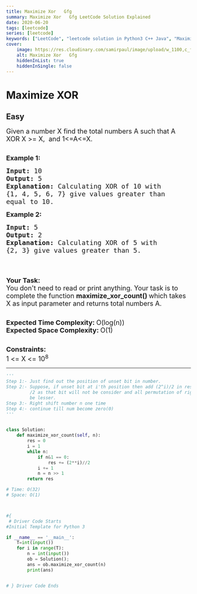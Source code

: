 ```yaml
---
title: Maximize Xor   Gfg
summary: Maximize Xor   Gfg LeetCode Solution Explained
date: 2020-06-20
tags: [leetcode]
series: [leetcode]
keywords: ["LeetCode", "leetcode solution in Python3 C++ Java", "Maximize XOR - GFG LeetCode Solution Explained"]
cover:
    image: https://res.cloudinary.com/samirpaul/image/upload/w_1100,c_fit,co_rgb:FFFFFF,l_text:Arial_75_bold:Maximize Xor   Gfg - Solution Explained/problem-solving.webp
    alt: Maximize Xor   Gfg
    hiddenInList: true
    hiddenInSingle: false
---
```



# Maximize XOR
## Easy
<div class="problems_problem_content__Xm_eO"><p><span style="font-size:18px">Given a number X find the total numbers A&nbsp;such that A XOR X&nbsp;&gt;= X, &nbsp;and 1&lt;=A&lt;=X.</span><br>
&nbsp;</p>

<p><span style="font-size:18px"><strong>Example 1:</strong></span></p>

<pre><span style="font-size:18px"><strong>Input: </strong>10
<strong>Output: </strong>5
<strong>Explanation: </strong>Calculating XOR of 10 with
{1, 4, 5, 6, 7} give values greater than 
equal to 10.</span>
</pre>

<p><span style="font-size:18px"><strong>Example 2:</strong></span></p>

<pre><span style="font-size:18px"><strong>Input: </strong>5
</span><strong><span style="font-size:18px">Output: </span></strong><span style="font-size:18px">2
<strong>Explanation: </strong>Calculating XOR of 5 with 
{2, 3} give values greater than 5.
</span>
</pre>

<p>&nbsp;</p>

<p><span style="font-size:18px"><strong>Your Task:</strong><br>
You don't need to read or print anything. Your task is to complete the function&nbsp;<strong>maximize_xor_count()&nbsp;</strong>which takes X as input parameter and returns total numbers A.</span><br>
&nbsp;</p>

<p><span style="font-size:18px"><strong>Expected Time Complexity:&nbsp;</strong>O(log(n))<br>
<strong>Expected Space Complexity:&nbsp;</strong>O(1)</span><br>
&nbsp;</p>

<p><span style="font-size:18px"><strong>Constraints:</strong><br>
1 &lt;= X &lt;= 10<sup>8</sup></span></p>
</div>

---




```python
'''
Step 1:- Just find out the position of unset bit in number.
Step 2:- Suppose, if unset bit at i'th position then add (2^i)/2 in result variable
         /2 as that bit will not be consider and all permutation of right-side bits will 
         be lesser.
Step 3:- Right shift number n one time
Step 4:- continue till num become zero(0)
'''


class Solution:
	def maximize_xor_count(self, n):
		res = 0
		i = 1
		while n:
		    if n&1 == 0:
		        res += (2**i)//2
		    i += 1
            n = n >> 1
        return res

# Time: O(32)
# Space: O(1)



#{ 
 # Driver Code Starts
#Initial Template for Python 3

if __name__ == '__main__':
	T=int(input())
	for i in range(T):
		n = int(input())
		ob = Solution();
		ans = ob.maximize_xor_count(n)
		print(ans)


# } Driver Code Ends
```
